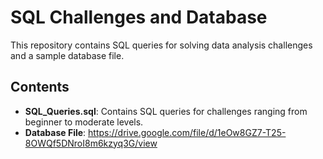 # SQL Challenges and Database

This repository contains SQL queries for solving data analysis challenges and a sample database file.

## Contents
- **SQL_Queries.sql**: Contains SQL queries for challenges ranging from beginner to moderate levels.
- **Database File**:   https://drive.google.com/file/d/1eOw8GZ7-T25-8OWQf5DNroI8m6kzyq3G/view
